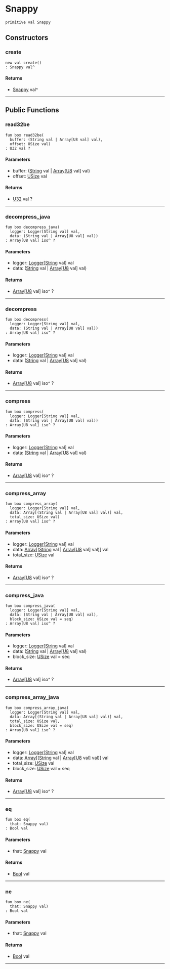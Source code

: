 # Snappy

```pony
primitive val Snappy
```

## Constructors

### create

```pony
new val create()
: Snappy val^
```

#### Returns

* [Snappy](.-compression-Snappy) val^

---

## Public Functions

### read32be

```pony
fun box read32be(
  buffer: (String val | Array[U8 val] val),
  offset: USize val)
: U32 val ?
```
#### Parameters

*   buffer: ([String](builtin-String) val | [Array](builtin-Array)\[[U8](builtin-U8) val\] val)
*   offset: [USize](builtin-USize) val

#### Returns

* [U32](builtin-U32) val ?

---

### decompress_java

```pony
fun box decompress_java(
  logger: Logger[String val] val,
  data: (String val | Array[U8 val] val))
: Array[U8 val] iso^ ?
```
#### Parameters

*   logger: [Logger](.-customlogger-Logger)\[[String](builtin-String) val\] val
*   data: ([String](builtin-String) val | [Array](builtin-Array)\[[U8](builtin-U8) val\] val)

#### Returns

* [Array](builtin-Array)\[[U8](builtin-U8) val\] iso^ ?

---

### decompress

```pony
fun box decompress(
  logger: Logger[String val] val,
  data: (String val | Array[U8 val] val))
: Array[U8 val] iso^ ?
```
#### Parameters

*   logger: [Logger](.-customlogger-Logger)\[[String](builtin-String) val\] val
*   data: ([String](builtin-String) val | [Array](builtin-Array)\[[U8](builtin-U8) val\] val)

#### Returns

* [Array](builtin-Array)\[[U8](builtin-U8) val\] iso^ ?

---

### compress

```pony
fun box compress(
  logger: Logger[String val] val,
  data: (String val | Array[U8 val] val))
: Array[U8 val] iso^ ?
```
#### Parameters

*   logger: [Logger](.-customlogger-Logger)\[[String](builtin-String) val\] val
*   data: ([String](builtin-String) val | [Array](builtin-Array)\[[U8](builtin-U8) val\] val)

#### Returns

* [Array](builtin-Array)\[[U8](builtin-U8) val\] iso^ ?

---

### compress_array

```pony
fun box compress_array(
  logger: Logger[String val] val,
  data: Array[(String val | Array[U8 val] val)] val,
  total_size: USize val)
: Array[U8 val] iso^ ?
```
#### Parameters

*   logger: [Logger](.-customlogger-Logger)\[[String](builtin-String) val\] val
*   data: [Array](builtin-Array)\[([String](builtin-String) val | [Array](builtin-Array)\[[U8](builtin-U8) val\] val)\] val
*   total_size: [USize](builtin-USize) val

#### Returns

* [Array](builtin-Array)\[[U8](builtin-U8) val\] iso^ ?

---

### compress_java

```pony
fun box compress_java(
  logger: Logger[String val] val,
  data: (String val | Array[U8 val] val),
  block_size: USize val = seq)
: Array[U8 val] iso^ ?
```
#### Parameters

*   logger: [Logger](.-customlogger-Logger)\[[String](builtin-String) val\] val
*   data: ([String](builtin-String) val | [Array](builtin-Array)\[[U8](builtin-U8) val\] val)
*   block_size: [USize](builtin-USize) val = seq

#### Returns

* [Array](builtin-Array)\[[U8](builtin-U8) val\] iso^ ?

---

### compress_array_java

```pony
fun box compress_array_java(
  logger: Logger[String val] val,
  data: Array[(String val | Array[U8 val] val)] val,
  total_size: USize val,
  block_size: USize val = seq)
: Array[U8 val] iso^ ?
```
#### Parameters

*   logger: [Logger](.-customlogger-Logger)\[[String](builtin-String) val\] val
*   data: [Array](builtin-Array)\[([String](builtin-String) val | [Array](builtin-Array)\[[U8](builtin-U8) val\] val)\] val
*   total_size: [USize](builtin-USize) val
*   block_size: [USize](builtin-USize) val = seq

#### Returns

* [Array](builtin-Array)\[[U8](builtin-U8) val\] iso^ ?

---

### eq

```pony
fun box eq(
  that: Snappy val)
: Bool val
```
#### Parameters

*   that: [Snappy](.-compression-Snappy) val

#### Returns

* [Bool](builtin-Bool) val

---

### ne

```pony
fun box ne(
  that: Snappy val)
: Bool val
```
#### Parameters

*   that: [Snappy](.-compression-Snappy) val

#### Returns

* [Bool](builtin-Bool) val

---

